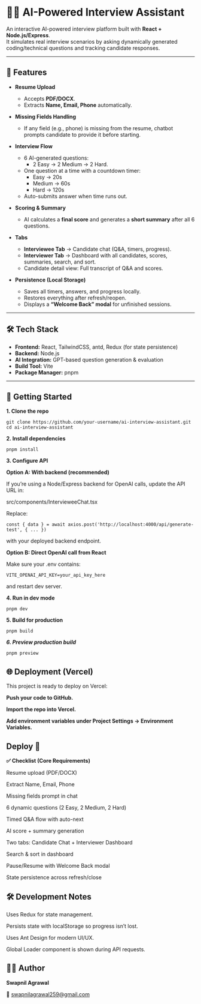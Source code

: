 # 🧑‍💻 AI-Powered Interview Assistant

An interactive AI-powered interview platform built with **React + Node.js/Express**.  
It simulates real interview scenarios by asking dynamically generated coding/technical questions and tracking candidate responses.

---

## 🚀 Features

- **Resume Upload**  
  - Accepts **PDF/DOCX**.  
  - Extracts **Name, Email, Phone** automatically.  

- **Missing Fields Handling**  
  - If any field (e.g., phone) is missing from the resume, chatbot prompts candidate to provide it before starting.

- **Interview Flow**  
  - 6 AI-generated questions:  
    - 2 Easy → 2 Medium → 2 Hard.  
  - One question at a time with a countdown timer:  
    - Easy → 20s  
    - Medium → 60s  
    - Hard → 120s  
  - Auto-submits answer when time runs out.  

- **Scoring & Summary**  
  - AI calculates a **final score** and generates a **short summary** after all 6 questions.  

- **Tabs**  
  - **Interviewee Tab** → Candidate chat (Q&A, timers, progress).  
  - **Interviewer Tab** → Dashboard with all candidates, scores, summaries, search, and sort.  
  - Candidate detail view: Full transcript of Q&A and scores.

- **Persistence (Local Storage)**  
  - Saves all timers, answers, and progress locally.  
  - Restores everything after refresh/reopen.  
  - Displays a **“Welcome Back” modal** for unfinished sessions.  

---

## 🛠️ Tech Stack

- **Frontend:** React, TailwindCSS, antd, Redux (for state persistence)
- **Backend:** Node.js
- **AI Integration:** GPT-based question generation & evaluation
- **Build Tool:** Vite
- **Package Manager:** pnpm

---

## 🚀 Getting Started

**1. Clone the repo**
```
git clone https://github.com/your-username/ai-interview-assistant.git
cd ai-interview-assistant
```

**2. Install dependencies**
```
pnpm install
```

**3. Configure API**

**Option A: With backend (recommended)**

If you’re using a Node/Express backend for OpenAI calls, update the API URL in:

src/components/IntervieweeChat.tsx

Replace:
```
const { data } = await axios.post('http://localhost:4000/api/generate-test', { ... })
```
with your deployed backend endpoint.

**Option B: Direct OpenAI call from React**

Make sure your .env contains:
```
VITE_OPENAI_API_KEY=your_api_key_here
```


and restart dev server.

**4. Run in dev mode**
```
pnpm dev
```

**5. Build for production**
```
pnpm build
```

***6. Preview production build***
```
pnpm preview
```

## 🌐 Deployment (Vercel)

This project is ready to deploy on Vercel:

**Push your code to GitHub.**

**Import the repo into Vercel.**

**Add environment variables under Project Settings → Environment Variables.**

## Deploy 🚀

**✅ Checklist (Core Requirements)**

 Resume upload (PDF/DOCX)

 Extract Name, Email, Phone

 Missing fields prompt in chat

 6 dynamic questions (2 Easy, 2 Medium, 2 Hard)

 Timed Q&A flow with auto-next

 AI score + summary generation

 Two tabs: Candidate Chat + Interviewer Dashboard

 Search & sort in dashboard

 Pause/Resume with Welcome Back modal

 State persistence across refresh/close

## 🛠️ Development Notes

Uses Redux for state management.

Persists state with localStorage so progress isn’t lost.

Uses Ant Design for modern UI/UX.

Global Loader component is shown during API requests.

## 👨‍💻 Author

**Swapnil Agrawal**

📧 swapnilagrawal259@gmail.com